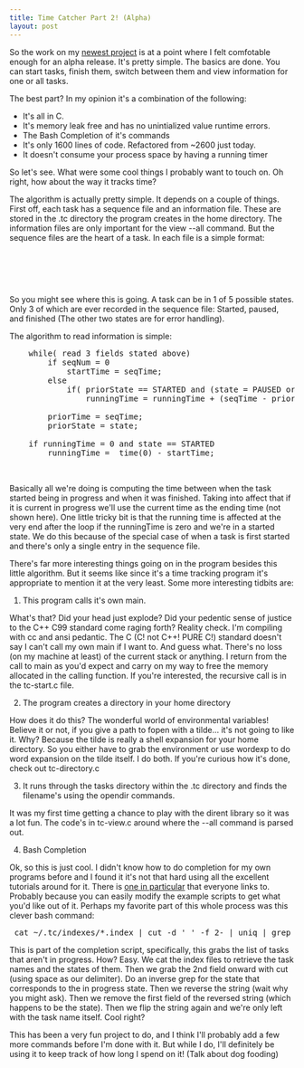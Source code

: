 ```yaml
---
title: Time Catcher Part 2! (Alpha)
layout: post
---
```



So the work on my [newest project] is at a point where I felt comfotable enough for an alpha release. It's pretty simple. The basics are done. You can start tasks, finish them, switch between them and view information for one or all tasks.

The best part? In my opinion it's a combination of the following:
 

- It's all in C.
- It's memory leak free and has no unintialized value runtime errors.
- The Bash Completion of it's commands
- It's only 1600 lines of code. Refactored from ~2600 just today.
- It doesn't consume your process space by having a running timer


So let's see. What were some cool things I probably want to touch on. Oh right, how about the way it tracks time? 

The algorithm is actually pretty simple. It depends on a couple of things. First off, each task has a sequence file and an information file. These are stored in the .tc directory the program creates in the home directory. The information files are only important for the view --all command. But the sequence files are the heart of a task. In each file is a simple format:


  <pre> 
  <seq num><state><epoch time> 
  <seq num><state><epoch time> 
  </pre>


 So you might see where this is going. A task can be in 1 of 5 possible states. Only 3 of which are ever recorded in the sequence file: Started, paused, and finished (The other two states are for error handling).

 The algorithm to read information is simple:

 <pre>
	while( read 3 fields stated above) 
		if seqNum = 0
			startTime = seqTime;
		else 
			if( priorState == STARTED and (state = PAUSED or state = TC_FINISHED) ) 
				runningTime = runningTime + (seqTime - priorTime);
			
		priorTime = seqTime;
		priorState = state;
			
	if runningTime = 0 and state == STARTED 
		runningTime =  time(0) - startTime;

 </pre>

Basically all we're doing is computing the time between when the task started being in progress and when it was finished. Taking into affect that if it is current in progress we'll use the current time as the ending time (not shown here). One little tricky bit is that the running time is affected at the very end after the loop if the runningTime is zero and we're in a started state. We do this because of the special case of when a task is first started and there's only a single entry in the sequence file.

There's far more interesting things going on in the program besides this little algorithm. But it seems like since it's a time tracking program it's appropriate to mention it at the very least. Some more interesting tidbits are:

1. This program calls it's own main.

What's that? Did your head just explode? Did your pedentic sense of justice to the C++ C99 standard come raging forth? Reality check. I'm compiling with cc and ansi pedantic. The C (C! not C++! PURE C!) standard doesn't say I can't call my own main if I want to. And guess what. There's no loss (on my machine at least) of the current stack or anything. I return from the call to main as you'd expect and carry on my way to free the memory allocated in the calling function. If you're interested, the recursive call is in the tc-start.c file. 

2.  The program creates a directory in your home directory

How does it do this? The wonderful world of environmental variables! Believe it or not, if you give a path to fopen with a tilde... it's not going to like it. Why? Because the tilde is really a shell expansion for your home directory. So you either have to grab the environment or use wordexp to do word expansion on the tilde itself. I do both. If you're curious how it's done, check out tc-directory.c

3. It runs through the tasks directory within the .tc directory and finds the filename's using the opendir commands. 

It was my first time getting a chance to play with the dirent library so it was a lot fun. The code's in tc-view.c around where the --all command is parsed out. 

4. Bash Completion

Ok, so this is just cool. I didn't know how to do completion for my own programs before and I found it it's not that hard using all the excellent tutorials around for it. There is [one in particular]  that everyone links to. Probably because you can easily modify the example scripts to get what you'd like out of it. Perhaps my favorite part of this whole process was this clever bash command:

 <pre> cat ~/.tc/indexes/*.index | cut -d ' ' -f 2- | uniq | grep -v  [[:space:]]*8 | rev | cut -d ' ' -f 2- | rev` </pre>

This is part of the completion script, specifically, this grabs the list of tasks that aren't in progress. How? Easy. We cat the index files to retrieve the task names and the states of them. Then we grab the 2nd field onward with cut (using space as our delimiter). Do an inverse grep for the state that corresponds to the in progress state. Then we reverse the string (wait why you might ask). Then we remove the first field of the reversed string (which happens to be the state). Then we flip the string again and we're only left with the task name itself. Cool right?


This has been a very fun project to do, and I think I'll probably add a few more commands before I'm done with it. But while I do, I'll definitely be using it to keep track of how long I spend on it! (Talk about dog fooding)


[newest project]:https://github.com/EJEHardenberg/timecatcher
[one in particular]:http://www.debian-administration.org/articles/316 